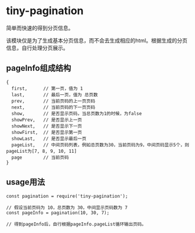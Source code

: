 # tiny-pagination
简单而快速的得到分页信息。

该模块仅是为了生成基本分页信息，而不会去生成相应的html。根据生成的分页信息，自行处理分页展示。

## pageInfo组成结构

```
{
  first,      // 第一页，值为 1
  last,       // 最后一页，值为 总页数
  prev,       // 当前页码的上一页页码
  next,       // 当前页码的下一页页码
  show,       // 是否显示页码，当总页数为1的时候，为false
  showPrev,   // 是否显示上一页
  showNext,   // 是否显示下一页
  showFirst,  // 是否显示第一页
  showLast,   // 是否显示最后一页
  pageList,   // 中间页码列表，例如总页数为30，当前页码为9，中间页码显示5个，则pageList为[7, 8, 9, 10, 11]
  page        // 当前页码
}
```

## usage用法
```
const pagination = require('tiny-pagination');

// 假设当前页码为 10，总页数为 30，中间显示页码数为 7
const pageInfo = pagination(10, 30, 7);

// 得到pageInfo后，自行根据pageInfo.pageList循环输出页码。
```